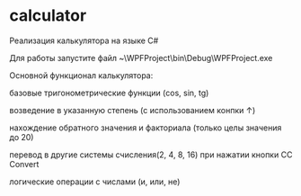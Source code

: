 # calculator
Реализация калькулятора на языке C#

Для работы запустите файл ~\WPFProject\bin\Debug\WPFProject.exe

Основной функционал калькулятора:

базовые тригонометрические функции (cos, sin, tg)

возведение в указанную степень (с использованием конпки ↑)

нахождение обратного значения и факториала (только целы значения до 20)

перевод в другие системы счисления(2, 4, 8, 16) при нажатии кнопки CC Convert

логические операции с числами (и, или, не)
